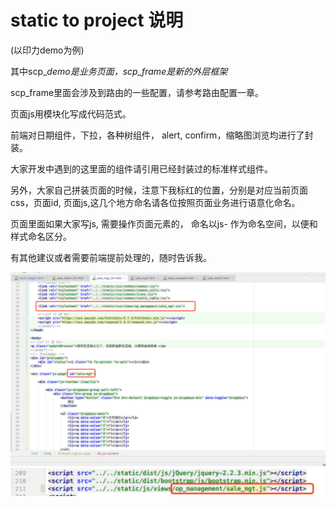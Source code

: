 # static to project 说明

\(以印力demo为例\)

其中scp\__demo是业务页面，scp\_frame是新的外层框架_

scp\_frame里面会涉及到路由的一些配置，请参考路由配置一章。



页面js用模块化写成代码范式。

前端对日期组件，下拉，各种树组件， alert, confirm，缩略图浏览均进行了封装。

大家开发中遇到的这里面的组件请引用已经封装过的标准样式组件。

另外，大家自己拼装页面的时候，注意下我标红的位置，分别是对应当前页面css，页面id, 页面js,这几个地方命名请各位按照页面业务进行语意化命名。

页面里面如果大家写js, 需要操作页面元素的， 命名以js- 作为命名空间，以便和样式命名区分。

有其他建议或者需要前端提前处理的，随时告诉我。

![](/assets/1523255033205.jpg)![](/assets/1523256700571.jpg)

















